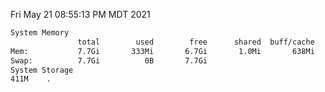 Fri May 21 08:55:13 PM MDT 2021
```bash
System Memory
               total        used        free      shared  buff/cache   available
Mem:           7.7Gi       333Mi       6.7Gi       1.0Mi       638Mi       7.1Gi
Swap:          7.7Gi          0B       7.7Gi
System Storage
411M	.
```
```bash
